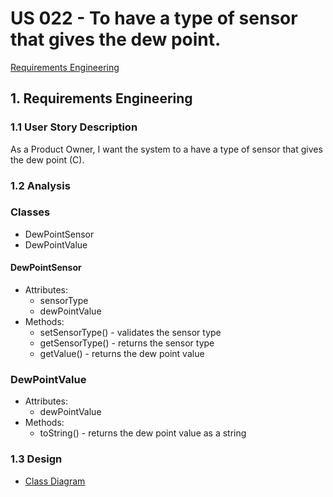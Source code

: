 # US 022 - To have a type of sensor that gives the dew point.

[Requirements Engineering](01.requirements-engineering/readme.md)

## 1. Requirements Engineering

### 1.1 User Story Description

As a Product Owner, I want the system to a have a type of sensor that gives the dew point (C).

### 1.2 Analysis
### Classes
- DewPointSensor
- DewPointValue

#### DewPointSensor
- Attributes:
  - sensorType
  - dewPointValue
- Methods:
  - setSensorType() - validates the sensor type
  - getSensorType() - returns the sensor type
  - getValue() - returns the dew point value

### DewPointValue
- Attributes:
  - dewPointValue
- Methods:
  - toString() - returns the dew point value as a string

### 1.3 Design
- [Class Diagram](../../../../userStories/us22/artifacts/us22_CD_v1.svg)
```